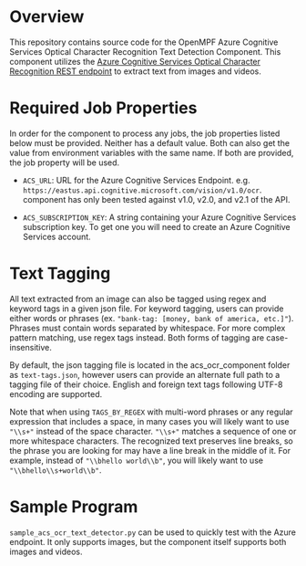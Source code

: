 # Overview

This repository contains source code for the OpenMPF Azure Cognitive Services
Optical Character Recognition Text Detection Component. This component utilizes 
the [Azure Cognitive Services Optical Character Recognition REST 
endpoint](https://westus.dev.cognitive.microsoft.com/docs/services/56f91f2d778daf23d8ec6739/operations/56f91f2e778daf14a499e1fc)
to extract text from images and videos.


# Required Job Properties
In order for the component to process any jobs, the job properties listed below
must be provided. Neither has a default value. Both can also get the value
from environment variables with the same name. If both are provided, 
the job property will be used. 

- `ACS_URL`: URL for the Azure Cognitive Services Endpoint. 
   e.g. `https://eastus.api.cognitive.microsoft.com/vision/v1.0/ocr`. 
   component has only been tested against v1.0, v2.0, and v2.1 of the API.
   
- `ACS_SUBSCRIPTION_KEY`: A string containing your Azure Cognitive Services
  subscription key. To get one you will need to create an 
  Azure Cognitive Services account.


# Text Tagging
All text extracted from an image can also be tagged using regex and keyword 
tags in a given json file. For keyword tagging, users can provide either words 
or phrases (ex. `"bank-tag: [money, bank of america, etc.]"`). Phrases must 
contain words separated by whitespace. For more complex pattern matching, 
use regex tags instead. Both forms of tagging are case-insensitive. 

By default, the json tagging file is located in the acs_ocr_component folder 
as `text-tags.json`, however users can provide an alternate full path to a 
tagging file of their choice. English and foreign text tags following 
UTF-8 encoding are supported.

Note that when using `TAGS_BY_REGEX` with multi-word phrases or any regular
expression that includes a space, in many cases you will likely want to use
`"\\s+"` instead of the space character. `"\\s+"` matches a sequence of one or 
more whitespace characters. The recognized text preserves line breaks, so the 
phrase you are looking for may have a line break in the middle of it. 
For example, instead of `"\\bhello world\\b"`, you will likely want to use 
`"\\bhello\\s+world\\b"`. 


# Sample Program
`sample_acs_ocr_text_detector.py` can be used to quickly test with the Azure
endpoint. It only supports images, but the component itself supports both
images and videos.
